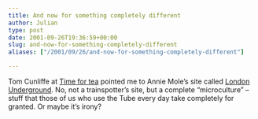 ```yaml
---
title: And now for something completely different
author: Julian
type: post
date: 2001-09-26T19:36:59+00:00
slug: and-now-for-something-completely-different 
aliases: ["/2001/09/26/and-now-for-something-completely-different"]

---
```

Tom Cunliffe at [Time for tea][1] pointed me to Annie Mole&#8217;s site called <a href = "https://www.suite101.com/welcome.cfm/london_underground">London Underground</a>. No, not a trainspotter&#8217;s site, but a complete &#8220;microculture&#8221; &#8211; stuff that those of us who use the Tube every day take completely for granted. Or maybe it&#8217;s irony?

 [1]: https://teatimewithtom.blogspot.com/
